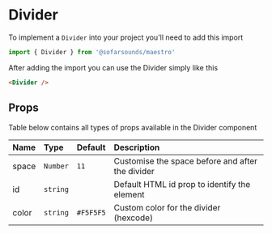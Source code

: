 # Divider

To implement a `Divider` into your project you'll need to add this import
```js
import { Divider } from '@sofarsounds/maestro'
```

After adding the import you can use the Divider simply like this
```html
<Divider />
```

## Props
Table below contains all types of props available in the Divider component

| Name          | Type     | Default         | Description                      |
| :------------ | :-----   | :-------------- | :------------------------------- |
| space         | `Number` | `11`            | Customise the space before and after the divider
| id            | `string` |                 | Default HTML id prop to identify the element
| color         | `string` | `#F5F5F5`       | Custom color for the divider (hexcode)
